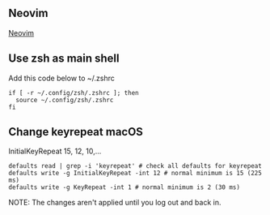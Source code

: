 ## Neovim 

[Neovim](nvim.png)

## Use zsh as main shell

Add this code below to ~/.zshrc

```
if [ -r ~/.config/zsh/.zshrc ]; then
  source ~/.config/zsh/.zshrc
fi
```

## Change keyrepeat macOS

InitialKeyRepeat 15, 12, 10,...

```
defaults read | grep -i 'keyrepeat' # check all defaults for keyrepeat
defaults write -g InitialKeyRepeat -int 12 # normal minimum is 15 (225 ms)
defaults write -g KeyRepeat -int 1 # normal minimum is 2 (30 ms)
```

NOTE: The changes aren't applied until you log out and back in.
